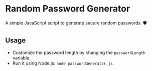 # Random Password Generator

A simple JavaScript script to generate secure random passwords. 🛡️

## Usage
- Customize the password length by changing the `passwordLength` variable.
- Run it using Node.js: `node passwordGenerator.js`.

